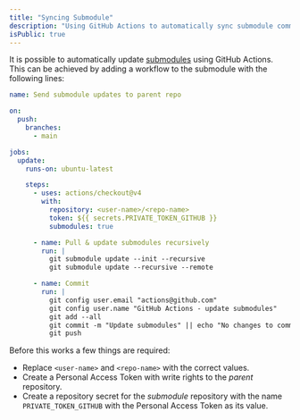 ```yaml
---
title: "Syncing Submodule"
description: "Using GitHub Actions to automatically sync submodule commits"
isPublic: true
---
```


It is possible to automatically update [submodules](submodule) using GitHub
Actions. This can be achieved by adding a workflow to the submodule with the
following lines:

```yml
name: Send submodule updates to parent repo

on:
  push:
    branches: 
      - main

jobs:
  update:
    runs-on: ubuntu-latest

    steps:
      - uses: actions/checkout@v4
        with: 
          repository: <user-name>/<repo-name>
          token: ${{ secrets.PRIVATE_TOKEN_GITHUB }}
          submodules: true

      - name: Pull & update submodules recursively
        run: |
          git submodule update --init --recursive
          git submodule update --recursive --remote

      - name: Commit
        run: |
          git config user.email "actions@github.com"
          git config user.name "GitHub Actions - update submodules"
          git add --all
          git commit -m "Update submodules" || echo "No changes to commit"
          git push
```

Before this works a few things are required:

* Replace `<user-name>` and `<repo-name>` with the correct values.
* Create a Personal Access Token with write rights to the *parent* repository.
* Create a repository secret for the *submodule* repository with the name
  `PRIVATE_TOKEN_GITHUB` with the Personal Access Token as its value.
